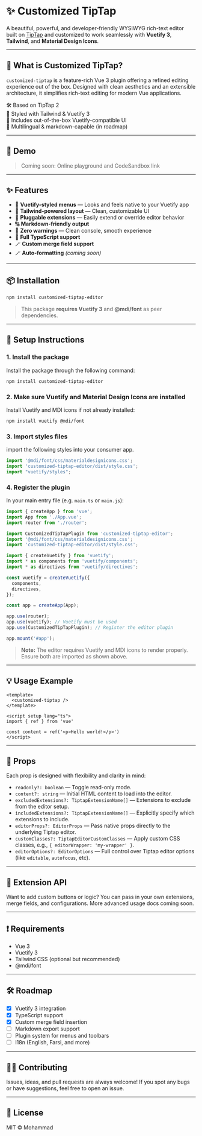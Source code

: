 # ✨ Customized TipTap

A beautiful, powerful, and developer-friendly WYSIWYG rich-text editor built on [TipTap](https://tiptap.dev) and customized to work seamlessly with **Vuetify 3**, **Tailwind**, and **Material Design Icons**.

---

## 📌 What is Customized TipTap?

`customized-tiptap` is a feature-rich Vue 3 plugin offering a refined editing experience out of the box. Designed with clean aesthetics and an extensible architecture, it simplifies rich-text editing for modern Vue applications.

🛠 Based on TipTap 2  
🎨 Styled with Tailwind & Vuetify 3  
🔗 Includes out-of-the-box Vuetify-compatible UI  
💬 Multilingual & markdown-capable (in roadmap)

---

## 🚀 Demo

> Coming soon: Online playground and CodeSandbox link

---

## ✨ Features

- 📐 **Vuetify-styled menus** — Looks and feels native to your Vuetify app
- 🎨 **Tailwind-powered layout** — Clean, customizable UI
- 🧩 **Pluggable extensions** — Easily extend or override editor behavior
- 🔠 **Markdown-friendly output**
- 🧼 **Zero warnings** — Clean console, smooth experience
- 🧠 **Full TypeScript support**
- 🪄 **Custom merge field support**
- 🪄 **Auto-formatting** *(coming soon)*

---

## 📦 Installation

```bash
npm install customized-tiptap-editor
```

> This package **requires Vuetify 3** and **@mdi/font** as peer dependencies.

---

## 🚀 Setup Instructions

### 1. Install the package

Install the package through the following command:
```bash
npm install customized-tiptap-editor
```

### 2. Make sure Vuetify and Material Design Icons are installed

Install Vuetify and MDI icons if not already installed:

```bash
npm install vuetify @mdi/font
```

### 3. Import styles files

import the following styles into your consumer app.

```ts
import '@mdi/font/css/materialdesignicons.css';
import 'customized-tiptap-editor/dist/style.css';
import "vuetify/styles";
```

### 4. Register the plugin

In your main entry file (e.g. `main.ts` or `main.js`):

```ts
import { createApp } from 'vue';
import App from './App.vue';
import router from './router';

import CustomizedTipTapPlugin from 'customized-tiptap-editor';
import '@mdi/font/css/materialdesignicons.css';
import 'customized-tiptap-editor/dist/style.css';

import { createVuetify } from 'vuetify';
import * as components from 'vuetify/components';
import * as directives from 'vuetify/directives';

const vuetify = createVuetify({
  components,
  directives,
});

const app = createApp(App);

app.use(router);
app.use(vuetify); // Vuetify must be used
app.use(CustomizedTipTapPlugin); // Register the editor plugin

app.mount('#app');
```

> **Note:** The editor requires Vuetify and MDI icons to render properly. Ensure both are imported as shown above.

---

## 💡 Usage Example

```vue
<template>
  <customized-tiptap />
</template>

<script setup lang="ts">
import { ref } from 'vue'

const content = ref('<p>Hello world!</p>')
</script>
```

---

## 🧪 Props

Each prop is designed with flexibility and clarity in mind:

- `readonly?: boolean` — Toggle read-only mode.
- `content?: string` — Initial HTML content to load into the editor.
- `excludedExtensions?: TiptapExtensionName[]` — Extensions to exclude from the editor setup.
- `includedExtensions?: TiptapExtensionName[]` — Explicitly specify which extensions to include.
- `editorProps?: EditorProps` — Pass native props directly to the underlying Tiptap editor.
- `customClasses?: TiptapEditorCustomClasses` — Apply custom CSS classes, e.g., `{ editorWrapper: 'my-wrapper' }`.
- `editorOptions?: EditorOptions` — Full control over Tiptap editor options (like `editable`, `autofocus`, etc).

---

## 🧩 Extension API

Want to add custom buttons or logic? You can pass in your own extensions, merge fields, and configurations. More advanced usage docs coming soon.

---

## ❗ Requirements

- Vue 3
- Vuetify 3
- Tailwind CSS (optional but recommended)
- @mdi/font

---

## 🛠 Roadmap

- [x] Vuetify 3 integration
- [x] TypeScript support
- [x] Custom merge field insertion
- [ ] Markdown export support
- [ ] Plugin system for menus and toolbars
- [ ] I18n (English, Farsi, and more)

---

## 🧑‍💻 Contributing

Issues, ideas, and pull requests are always welcome! If you spot any bugs or have suggestions, feel free to open an issue.

---

## 📄 License

MIT © Mohammad



